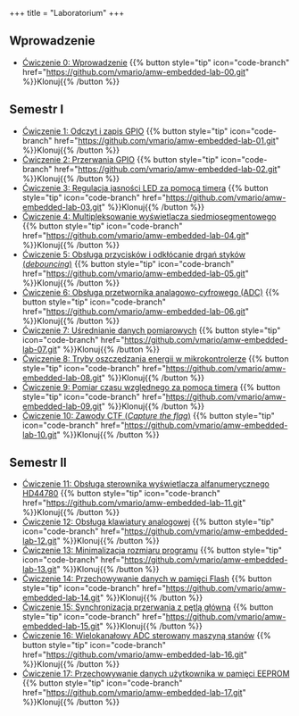 +++
title = "Laboratorium"
+++

## Wprowadzenie

- [Ćwiczenie 0: Wprowadzenie](https://github.com/vmario/amw-embedded-lab-00)
    {{% button style="tip" icon="code-branch" href="https://github.com/vmario/amw-embedded-lab-00.git" %}}Klonuj{{% /button %}}

## Semestr I

- [Ćwiczenie 1: Odczyt i zapis GPIO](https://github.com/vmario/amw-embedded-lab-01)
    {{% button style="tip" icon="code-branch" href="https://github.com/vmario/amw-embedded-lab-01.git" %}}Klonuj{{% /button %}}
- [Ćwiczenie 2: Przerwania GPIO](https://github.com/vmario/amw-embedded-lab-02)
    {{% button style="tip" icon="code-branch" href="https://github.com/vmario/amw-embedded-lab-02.git" %}}Klonuj{{% /button %}}
- [Ćwiczenie 3: Regulacja jasności LED za pomocą timera](https://github.com/vmario/amw-embedded-lab-03)
    {{% button style="tip" icon="code-branch" href="https://github.com/vmario/amw-embedded-lab-03.git" %}}Klonuj{{% /button %}}
- [Ćwiczenie 4: Multipleksowanie wyświetlacza siedmiosegmentowego](https://github.com/vmario/amw-embedded-lab-04)
    {{% button style="tip" icon="code-branch" href="https://github.com/vmario/amw-embedded-lab-04.git" %}}Klonuj{{% /button %}}
- [Ćwiczenie 5: Obsługa przycisków i odkłócanie drgań styków (_debouncing_)](https://github.com/vmario/amw-embedded-lab-05)
    {{% button style="tip" icon="code-branch" href="https://github.com/vmario/amw-embedded-lab-05.git" %}}Klonuj{{% /button %}}
- [Ćwiczenie 6: Obsługa przetwornika analagowo-cyfrowego (ADC)](https://github.com/vmario/amw-embedded-lab-06)
    {{% button style="tip" icon="code-branch" href="https://github.com/vmario/amw-embedded-lab-06.git" %}}Klonuj{{% /button %}}
- [Ćwiczenie 7: Uśrednianie danych pomiarowych](https://github.com/vmario/amw-embedded-lab-07)
    {{% button style="tip" icon="code-branch" href="https://github.com/vmario/amw-embedded-lab-07.git" %}}Klonuj{{% /button %}}
- [Ćwiczenie 8: Tryby oszczędzania energii w mikrokontrolerze](https://github.com/vmario/amw-embedded-lab-08)
    {{% button style="tip" icon="code-branch" href="https://github.com/vmario/amw-embedded-lab-08.git" %}}Klonuj{{% /button %}}
- [Ćwiczenie 9: Pomiar czasu względnego za pomocą timera](https://github.com/vmario/amw-embedded-lab-09)
    {{% button style="tip" icon="code-branch" href="https://github.com/vmario/amw-embedded-lab-09.git" %}}Klonuj{{% /button %}}
- [Ćwiczenie 10: Zawody CTF (_Capture the flag_)](https://github.com/vmario/amw-embedded-lab-10)
    {{% button style="tip" icon="code-branch" href="https://github.com/vmario/amw-embedded-lab-10.git" %}}Klonuj{{% /button %}}

## Semestr II

- [Ćwiczenie 11: Obsługa sterownika wyświetlacza alfanumerycznego HD44780](https://github.com/vmario/amw-embedded-lab-11)
    {{% button style="tip" icon="code-branch" href="https://github.com/vmario/amw-embedded-lab-11.git" %}}Klonuj{{% /button %}}
- [Ćwiczenie 12: Obsługa klawiatury analogowej](https://github.com/vmario/amw-embedded-lab-12)
    {{% button style="tip" icon="code-branch" href="https://github.com/vmario/amw-embedded-lab-12.git" %}}Klonuj{{% /button %}}
- [Ćwiczenie 13: Minimalizacja rozmiaru programu](https://github.com/vmario/amw-embedded-lab-13)
    {{% button style="tip" icon="code-branch" href="https://github.com/vmario/amw-embedded-lab-13.git" %}}Klonuj{{% /button %}}
- [Ćwiczenie 14: Przechowywanie danych w pamięci Flash](https://github.com/vmario/amw-embedded-lab-14)
    {{% button style="tip" icon="code-branch" href="https://github.com/vmario/amw-embedded-lab-14.git" %}}Klonuj{{% /button %}}
- [Ćwiczenie 15: Synchronizacja przerwania z pętlą główną](https://github.com/vmario/amw-embedded-lab-15)
    {{% button style="tip" icon="code-branch" href="https://github.com/vmario/amw-embedded-lab-15.git" %}}Klonuj{{% /button %}}
- [Ćwiczenie 16: Wielokanałowy ADC sterowany maszyną stanów](https://github.com/vmario/amw-embedded-lab-16)
    {{% button style="tip" icon="code-branch" href="https://github.com/vmario/amw-embedded-lab-16.git" %}}Klonuj{{% /button %}}
- [Ćwiczenie 17: Przechowywanie danych użytkownika w pamięci EEPROM](https://github.com/vmario/amw-embedded-lab-17)
    {{% button style="tip" icon="code-branch" href="https://github.com/vmario/amw-embedded-lab-17.git" %}}Klonuj{{% /button %}}
